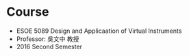 # Course
* ESOE 5089 Design and Applicaation of Virtual Instruments
* Professor: 吳文中 教授
* 2016 Second Semester